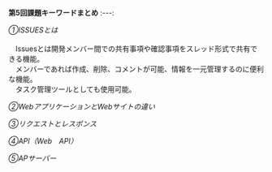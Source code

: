 **第5回課題キーワードまとめ**
:---:  

*①ISSUESとは*<br>
<br>
　Issuesとは開発メンバー間での共有事項や確認事項をスレッド形式で共有できる機能。<br>
　メンバーであれば作成、削除、コメントが可能、情報を一元管理するのに便利な機能。<br>
　タスク管理ツールとしても使用可能。<br>
 
*②WebアプリケーションとWebサイトの違い*

*③リクエストとレスポンス*

*④API（Web　API）*

*⑤APサーバー*
